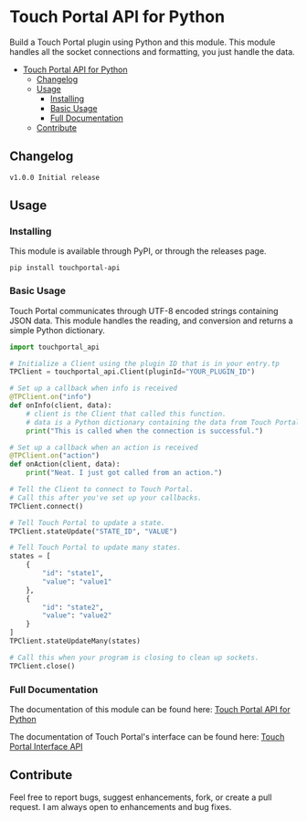 # Touch Portal API for Python
Build a Touch Portal plugin using Python and this module. This module handles all the socket connections and formatting, you just handle the data.

- [Touch Portal API for Python](#touch-portal-api-for-python)
    - [Changelog](#changelog)
    - [Usage](#usage)
        - [Installing](#installing)
        - [Basic Usage](#basic-usage)
        - [Full Documentation](#full-documentation)
    - [Contribute](#contribute)

## Changelog
```
v1.0.0 Initial release
```

## Usage
### Installing
This module is available through PyPI, or through the releases page.
```shell
pip install touchportal-api
```
### Basic Usage
Touch Portal communicates through UTF-8 encoded strings containing JSON data. This module handles the reading, and conversion and returns a simple Python dictionary.
```python
import touchportal_api

# Initialize a Client using the plugin ID that is in your entry.tp
TPClient = touchportal_api.Client(pluginId="YOUR_PLUGIN_ID")

# Set up a callback when info is received
@TPClient.on("info")
def onInfo(client, data):
    # client is the Client that called this function.
    # data is a Python dictionary containing the data from Touch Portal
    print("This is called when the connection is successful.")

# Set up a callback when an action is received 
@TPClient.on("action")
def onAction(client, data):
    print("Neat. I just got called from an action.")

# Tell the Client to connect to Touch Portal.
# Call this after you've set up your callbacks. 
TPClient.connect()

# Tell Touch Portal to update a state.
TPClient.stateUpdate("STATE_ID", "VALUE")

# Tell Touch Portal to update many states.
states = [
    {
        "id": "state1",
        "value": "value1"
    },
    {
        "id": "state2",
        "value": "value2"
    }
]
TPClient.stateUpdateMany(states)

# Call this when your program is closing to clean up sockets.
TPClient.close()
```

### Full Documentation
The documentation of this module can be found here: [Touch Portal API for Python](https://github.com/FrostfireMedia/touchportal-python-api/wiki) 

The documentation of Touch Portal's interface can be found here: [Touch Portal Interface API](https://www.touch-portal.com/api/)

## Contribute
Feel free to report bugs, suggest enhancements, fork, or create a pull request. I am always open to enhancements and bug fixes.